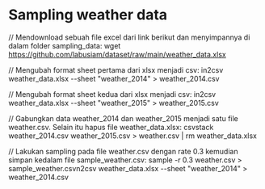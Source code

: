 # Sampling weather data

// Mendownload sebuah file excel dari link berikut dan menyimpannya di dalam folder sampling_data:
wget https://github.com/labusiam/dataset/raw/main/weather_data.xlsx

// Mengubah format sheet pertama dari xlsx menjadi csv:
in2csv weather_data.xlsx --sheet "weather_2014" > weather_2014.csv

// Mengubah format sheet kedua dari xlsx menjadi csv:
in2csv weather_data.xlsx --sheet "weather_2015" > weather_2015.csv

// Gabungkan data weather_2014 dan weather_2015 menjadi satu file weather.csv. Selain itu hapus file weather_data.xlsx:
csvstack weather_2014.csv weather_2015.csv > weather.csv | rm weather_data.xlsx

// Lakukan sampling pada file weather.csv dengan rate 0.3 kemudian simpan kedalam file sample_weather.csv:
sample -r 0.3 weather.csv > sample_weather.csvn2csv weather_data.xlsx --sheet "weather_2014" > weather_2014.csv
